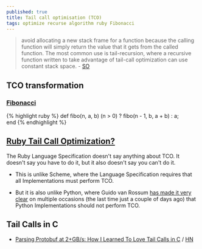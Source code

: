 ```yaml
---
published: true
title: Tail call optimisation (TCO)
tags: optimize recurse algorithm ruby Fibonacci
---
```

> avoid allocating a new stack frame for a function because the calling function will simply return the value that it gets from the called function. The most common use is tail-recursion, where a recursive function written to take advantage of tail-call optimization can use constant stack space. - [SO](https://stackoverflow.com/a/310980/51386)


## TCO transformation
### [Fibonacci](https://fr.wikipedia.org/wiki/Suite_de_Fibonacci#Algorithme_r%C3%A9cursif_terminal)

{% highlight ruby %}
def fibo(n, a, b)
	 (n > 0) ? fibo(n - 1, b, a + b) : a;       
end
{% endhighlight %}

## [Ruby Tail Call Optimization?](https://stackoverflow.com/questions/824562/does-ruby-perform-tail-call-optimization/824831#824831)

The Ruby Language Specification doesn't say anything about TCO. It doesn't say you have to do it, but it also doesn't say you can't do it.

- This is unlike Scheme, where the Language Specification requires that all Implementations must perform TCO.

- But it is also unlike Python, where Guido van Rossum [has made it very clear](http://neopythonic.blogspot.com/2009/04/tail-recursion-elimination.html) on multiple occasions (the last time just a couple of days ago) that Python Implementations should not perform TCO.

## Tail Calls in C
- [Parsing Protobuf at 2+GB/s: How I Learned To Love Tail Calls in C](https://blog.reverberate.org/2021/04/21/musttail-efficient-interpreters.html) / [HN](https://news.ycombinator.com/item?id=26931581)
